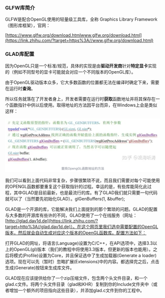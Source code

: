 ### GLFW库简介

GLFW是配合OpenGL使用的轻量级工具库，全称 Graphics Library Framework（图形库框架），官网：

[https://www.glfw.org/download.htmlwww.glfw.org/download.html](https://link.zhihu.com/?target=https%3A//www.glfw.org/download.html)



### **GLAD库配置**

因为OpenGL只是一个标准/规范，具体的实现是由**驱动开发商**针对**特定显卡**实现的（例如不同型号的显卡可能就会对应一个不同版本的OpenGL库）。

由于OpenGL驱动版本众多，它大多数函数的位置都无法在编译时确定下来，需要在运行时**查询**。

所以任务就落在了开发者身上，开发者需要在运行时**获取**函数地址并将其保存在一个函数指针中供以后使用。取得地址的方法因平台而异，在Windows上会是类似这样：

![image-20240318163134696](.asserts/image-20240318163134696.png)

我们可以看到上面代码非常复杂，步骤很繁琐不说，而且我们需要对每个可能使用的OPENGL函数都要重复这个获取指针的过程。幸运的是，有些库能简化此过程，其中GLAD是目前最新，也是最流行的库。有了GLAD我们就只需要一句代码就可以了（当然要先初始化GLAD）。glGenBuffers(1, &buffer);

GLAD是一个开源的库，它能解决我们上面提到的那个繁琐的问题。GLAD的配置与大多数的开源库有些许的不同，GLAD使用了一个在线服务（网址：[http://glad.dav1d.de](https://link.zhihu.com/?target=http%3A//glad.dav1d.de)）。在这个网页里我们选中需要配置的OpenGL版本，然后就会自动生成对应这个版本的OpenGL函数库。配置方法如下：

打开GLAD的网址，将语言(Language)设置为C/C++，在API选项中，选择3.3以上的OpenGL(gl)版本（我们的教程中将使用3.3版本，但更新的版本也能用）。之后将模式(Profile)设置为Core，并且保证选中了生成加载器(Generate a loader)选项。现在可以先（暂时）忽略扩展(Extensions)中的内容。都选择完之后，点击生成(Generate)按钮来生成库文件。

GLAD现在应该提供给你了一个zip压缩文件，包含两个头文件目录，和一个glad.c文件。将两个头文件目录（glad和KHR）复制到你的Include文件夹中（或者增加一个额外的项目指向这些目录），并添加glad.c文件到你的工程中。